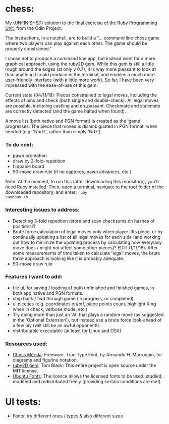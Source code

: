 # chess:
My (UNFINISHED) solution to the [final exercise of the Ruby Programming Unit](https://www.theodinproject.com/courses/ruby-programming/lessons/ruby-final-project), from the Odin Project.

The instructions, in a nutshell, are to build a "... command line chess game where two players can play against each other. The game should be properly constrained."

I chose not to produce a command line app, but instead went for a more graphical approach, using the ruby2D gem. While this gem is still a little rough around the edges (at only v 0.7), it is way more pleasant to look at than anything I could produce in the terminal, and enables a much more user-friendly interface (with a little more work). So far, I have been very impressed with the ease-of-use of this gem.

Current state (04/11/18): Pieces constrained to legal moves, including the effects of pins and check (both single and double-check). All legal moves are possible, including castling and en_passant. Checkmate and stalemate are correctly detected (and the game halted when found).

A move list (both native and PGN format) is created as the 'game' progresses. The piece that moved is disambiguated in PGN format, when needed (e.g. 'Nbd7', rather than simply 'Nd7').

### To do next:
  * pawn promotion
  * draw by 3-fold-repetition
  * flippable board
  * 50-move draw rule (if no captures, pawn advances, etc.)

Note: At the moment, to run this (after downloading this repository), you'll need Ruby installed. Then, open a terminal, navigate to the root folder of the downloaded repository, and enter; <code>ruby sandbox.rb</code>

### Interesting issues to address:
  * Detecting 3-fold repetition (store and scan checksums on hashes of positions?)
  * Brute force calculation of legal moves only when player lifts piece, or by continually updating a list of all legal moves for each side (and working out how to minimize the updating process by calculating how every/any move does / might _not_ affect some other pieces)? EDIT (1/11/18): After some measurements of time taken to calculate 'legal' moves, the brute force approach is looking like it is probably adequate.
  * 50-move draw rule

### Features I want to add:
  * file ui, for saving / loading of both unfinished and finished games, in both app native and PGN formats.
  * step back / fwd through game (in progress, or completed)
  * ui niceties (e.g. coordinates on/off, piece points count, highlight King when in check, verbose mode, etc.)
  * Try doing more than just an 'AI' that plays a random move (as suggested in the 'Optional Extension'), but instead use a brute force look-ahead of a few ply (will still be an awful opponent!).
  * distributable executable (at least for Linux and OSX)

### Resources used:

  * [Chess Mérida](https://marcelk.net/chess/pieces/merida/320/): Freeware. True Type Font, by Armando H. Marroquin, for diagrams and figurine notation.
  * [ruby2D gem](http://www.ruby2d.com/learn/get-started/): Tom Black: This entire project is open source under the MIT license.
  * [Ubuntu Fonts](https://design.ubuntu.com/font/): The licence allows the licensed fonts to be used, studied, modified and redistributed freely (providing certain conditions are met).

  # UI tests:

  * Fonts: try different ones / types & also different sizes
